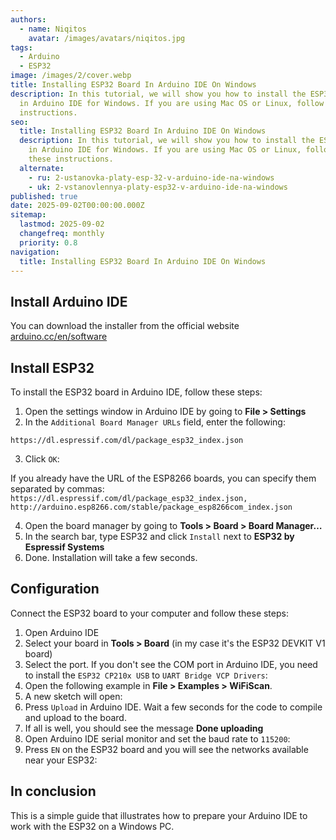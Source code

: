 ```yaml
---
authors:
  - name: Niqitos
    avatar: /images/avatars/niqitos.jpg
tags:
  - Arduino
  - ESP32
image: /images/2/cover.webp
title: Installing ESP32 Board In Arduino IDE On Windows
description: In this tutorial, we will show you how to install the ESP32 board
  in Arduino IDE for Windows. If you are using Mac OS or Linux, follow these
  instructions.
seo:
  title: Installing ESP32 Board In Arduino IDE On Windows
  description: In this tutorial, we will show you how to install the ESP32 board
    in Arduino IDE for Windows. If you are using Mac OS or Linux, follow
    these instructions.
  alternate:
    - ru: 2-ustanovka-platy-esp-32-v-arduino-ide-na-windows
    - uk: 2-vstanovlennya-platy-esp32-v-arduino-ide-na-windows
published: true
date: 2025-09-02T00:00:00.000Z
sitemap:
  lastmod: 2025-09-02
  changefreq: monthly
  priority: 0.8
navigation:
  title: Installing ESP32 Board In Arduino IDE On Windows
---
```


## Install Arduino IDE

You can download the installer from the official website [arduino.cc/en/software](https://www.arduino.cc/en/software)

## Install ESP32

To install the ESP32 board in Arduino IDE, follow these steps:

1. Open the settings window in Arduino IDE by going to **File > Settings**
2. In the `Additional Board Manager URLs` field, enter the following:

```text
https://dl.espressif.com/dl/package_esp32_index.json
```

3. Click `OK`:

If you already have the URL of the ESP8266 boards, you can specify them separated by commas: `https://dl.espressif.com/dl/package_esp32_index.json, http://arduino.esp8266.com/stable/package_esp8266com_index.json`

4. Open the board manager by going to **Tools > Board > Board Manager…**
5. In the search bar, type ESP32 and click `Install` next to **ESP32 by Espressif Systems**
6. Done. Installation will take a few seconds.

## Configuration

Connect the ESP32 board to your computer and follow these steps:

1. Open Arduino IDE
2. Select your board in **Tools > Board** (in my case it's the ESP32 DEVKIT V1 board)
3. Select the port. If you don't see the COM port in Arduino IDE, you need to install the `ESP32 CP210x USB` to `UART Bridge VCP Drivers`:
4. Open the following example in **File > Examples > WiFiScan**.
5. A new sketch will open:
6. Press `Upload` in Arduino IDE. Wait a few seconds for the code to compile and upload to the board.
7. If all is well, you should see the message **Done uploading**
8. Open Arduino IDE serial monitor and set the baud rate to `115200`:
9. Press `EN` on the ESP32 board and you will see the networks available near your ESP32:

## In conclusion

This is a simple guide that illustrates how to prepare your Arduino IDE to work with the ESP32 on a Windows PC.
